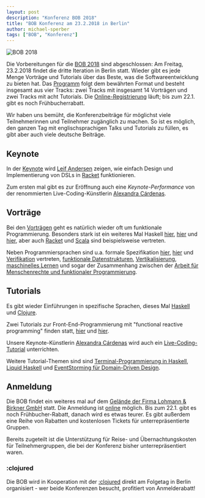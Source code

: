 ```yaml
---
layout: post
description: "Konferenz BOB 2018"
title: "BOB Konferenz am 23.2.2018 in Berlin"
author: michael-sperber
tags: ["BOB", "Konferenz"]
---
```


![BOB 2018](http://bobkonf.de/images/bob_head-2018-date.png)

Die Vorbereitungen für die [BOB 2018](http://bobkonf.de/2018/) sind
abgeschlossen: Am Freitag, 23.2.2018 findet die dritte Iteration in
Berlin statt.  Wieder gibt es jede Menge Vorträge und Tutorials über
das Beste, was die Softwareentwicklung zu bieten hat.
Das [Programm](http://bobkonf.de/2018/program.html) folgt dem
bewährten Format und besteht insgesamt aus vier Tracks: zwei Tracks mit insgesamt
14 Vorträgen und zwei Tracks mit acht Tutorials.
Die [Online-Registrierung](http://bobkonf.de/2018/registration.html)
läuft; bis zum 22.1. gibt es noch Frühbucherrabatt.

<!-- more start -->

Wir haben uns bemüht, die Konferenzbeiträge für möglichst viele
Teilnehmerinnen und Teilnehmer
zugänglich zu machen.  So ist es möglich, den ganzen Tag mit
englischsprachigen Talks und Tutorials zu füllen, es gibt aber auch
viele deutsche Beiträge.

## Keynote

In der [Keynote](http://bobkonf.de/2018/andersen.html) wird
[Leif Andersen](http://leifandersen.net/) 
zeigen, wie einfach Design und Implementierung von DSLs in
[Racket](http://racket-lang.org) funktionieren.

Zum ersten mal gibt es zur Eröffnung auch eine *Keynote-Performance*
von der renommierten Live-Coding-Künstlerin [Alexandra
Cárdenas](http://cargocollective.com/tiemposdelruido).

## Vorträge

Bei den [Vorträgen](http://bobkonf.de/2018/program.html) geht es
natürlich wieder oft um funktionale Programmierung.  Besonders stark
ist ein weiteres Mal Haskell [hier](http://bobkonf.de/2018/andjelkovic.html),
[hier](http://bobkonf.de/2018/volkov.html) und
[hier](http://bobkonf.de/2018/wickstroem.html), aber auch
[Racket](http://bobkonf.de/2018/andersen.html) und
[Scala](http://bobkonf.de/2018/thoma-akka.html) sind beispielsweise
vertreten.

Neben Programmiersprachen sind u.a. formale Spezifikation
[hier](http://bobkonf.de/2018/kant.html),
[hier](http://bobkonf.de/2018/mehnert.html) und
[Verifikation](http://bobkonf.de/2018/senier.html) vertreten,
[funktionale Datenstrukturen](http://bobkonf.de/2018/wiedeking.html),
[Vertikalisierung](http://bobkonf.de/2018/mainusch.html),
[maschinelles Lernen](http://bobkonf.de/2018/hung.html) und sogar der
Zusammenhang zwischen der [Arbeit für Menschenrechte und funktionaler
Programmierung](http://bobkonf.de/2018/christo.html).

## Tutorials

Es gibt wieder Einführungen in spezifische Sprachen, dieses Mal
[Haskell](http://bobkonf.de/2018/heinzel.html) und
[Clojure](http://bobkonf.de/2018/ludwig.html).  

Zwei Tutorials zur Front-End-Programmierung mit "functional reactive
programming" finden statt, [hier](http://bobkonf.de/2018/apfelmus.html) und
[hier](http://bobkonf.de/2018/divianszky.html).

Unsere Keynote-Künstlerin [Alexandra
Cárdenas](http://cargocollective.com/tiemposdelruido) wird auch ein
[Live-Coding-Tutorial](http://bobkonf.de/2018/cardenas.html) unterrichten.

Weitere Tutorial-Themen sind sind [Terminal-Programmierung in
Haskell](http://bobkonf.de/2018/thoma-terminal.html), [Liquid
Haskell](http://bobkonf.de/2018/loeh.html) und [EventStorming für
Domain-Driven Design](http://bobkonf.de/2018/rauch.html).

## Anmeldung

Die BOB findet ein weiteres mal auf dem
[Gelände der Firma Lohmann & Birkner GmbH](http://bobkonf.de/local.html)
statt.  Die Anmeldung ist
[online](http://bobkonf.de/2018/registration.html) möglich.  Bis zum
22.1. gibt es noch Frühbucher-Rabatt, danach wird es etwas teurer.  Es
gibt außerdem eine Reihe von Rabatten und kostenlosen Tickets für
unterrepräsentierte Gruppen.

Bereits zugeteilt ist die Unterstützung für Reise- und
Übernachtungskosten für Teilnehmergruppen, die bei der Konferenz
bisher unterrepräsentiert waren.

### :clojured

Die BOB wird in Kooperation mit der [:clojured](http://clojured.de/)
direkt am Folgetag in Berlin organisiert - wer beide Konferenzen
besucht, profitiert von Anmelderabatt!


<!-- more end -->
